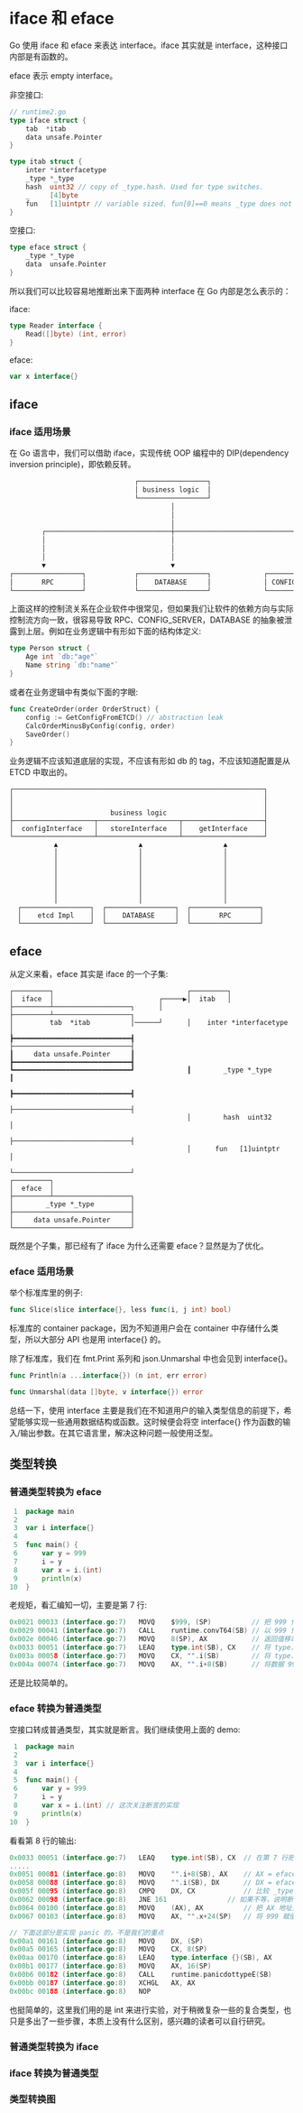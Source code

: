# iface 和 eface

Go 使用 iface 和 eface 来表达 interface。iface 其实就是 interface，这种接口内部是有函数的。

eface 表示 empty interface。

非空接口:
```go
// runtime2.go
type iface struct {
	tab  *itab
	data unsafe.Pointer
}

type itab struct {
	inter *interfacetype
	_type *_type
	hash  uint32 // copy of _type.hash. Used for type switches.
	_     [4]byte
	fun   [1]uintptr // variable sized. fun[0]==0 means _type does not implement inter.
}
```

空接口:

```go
type eface struct {
	_type *_type
	data  unsafe.Pointer
}
```

所以我们可以比较容易地推断出来下面两种 interface 在 Go 内部是怎么表示的：

iface:

```go
type Reader interface {
    Read([]byte) (int, error)
}
```

eface:

```go
var x interface{}
```

## iface

### iface 适用场景

在 Go 语言中，我们可以借助 iface，实现传统 OOP 编程中的 DIP(dependency inversion principle)，即依赖反转。

```go
                               ┌─────────────────┐                                
                               │ business logic  │                                
                               └─────────────────┘                                
                                        │                                         
                                        │                                         
                                        │                                         
        ┌───────────────────────────────┼───────────────────────────────┐         
        │                               │                               │         
        │                               │                               │         
        │                               │                               │         
        ▼                               ▼                               ▼         
┌─────────────────┐            ┌─────────────────┐             ┌─────────────────┐
│       RPC       │            │    DATABASE     │             │ CONFIG_SERVICE  │
└─────────────────┘            └─────────────────┘             └─────────────────┘
```

上面这样的控制流关系在企业软件中很常见，但如果我们让软件的依赖方向与实际控制流方向一致，很容易导致 RPC、CONFIG_SERVER，DATABASE 的抽象被泄露到上层。例如在业务逻辑中有形如下面的结构体定义:

```go
type Person struct {
    Age int `db:"age"`
    Name string `db:"name"`
}
```

或者在业务逻辑中有类似下面的字眼:

```go
func CreateOrder(order OrderStruct) {
    config := GetConfigFromETCD() // abstraction leak
    CalcOrderMinusByConfig(config, order)
    SaveOrder()
}
```

业务逻辑不应该知道底层的实现，不应该有形如 db 的 tag，不应该知道配置是从 ETCD 中取出的。

```
┌──────────────────────────────────────────────────────────────┐
│                                                              │
│                                                              │
│                        business logic                        │
├────────────────────┬────────────────────┬────────────────────┤
│  configInterface   │   storeInterface   │    getInterface    │
└────────────────────┴────────────────────┴────────────────────┘
           ▲                    ▲                    ▲          
           │                    │                    │          
           │                    │                    │          
           │                    │                    │          
           │                    │                    │          
           │                    │                    │          
           │                    │                    │          
           │                    │                    │          
  ┌─────────────────┐  ┌─────────────────┐  ┌─────────────────┐ 
  │    etcd Impl    │  │    DATABASE     │  │       RPC       │ 
  └─────────────────┘  └─────────────────┘  └─────────────────┘ 
```

## eface

从定义来看，eface 其实是 iface 的一个子集:

```
┌─────────┐                                 ┌─────────┐                    
│  iface  │                          ┌─────▶│  itab   │                    
├─────────┴───────────────────┐      │      ├─────────┴───────────────────┐
│         tab  *itab          │──────┘      │    inter *interfacetype     │
┣━━━━━━━━━━━━━━━━━━━━━━━━━━━━━┫             ├─────────────────────────────┤
┃     data unsafe.Pointer     ┃             ┣━━━━━━━━━━━━━━━━━━━━━━━━━━━━━┫
┗━━━━━━━━━━━━━━━━━━━━━━━━━━━━━┛             ┃        _type *_type         ┃
                                            ┣━━━━━━━━━━━━━━━━━━━━━━━━━━━━━┫
                                            ├─────────────────────────────┤
                                            │        hash  uint32         │
                                            ├─────────────────────────────┤
                                            │      fun   [1]uintptr       │
                                            └─────────────────────────────┘
┌─────────┐                                                                
│  eface  │                                                                
├─────────┴───────────────────┐                                            
│        _type *_type         │                                            
├─────────────────────────────┤                                            
│     data unsafe.Pointer     │                                            
└─────────────────────────────┘                                            
```

既然是个子集，那已经有了 iface 为什么还需要 eface？显然是为了优化。

### eface 适用场景

举个标准库里的例子:

```go
func Slice(slice interface{}, less func(i, j int) bool)
```

标准库的 container package，因为不知道用户会在 container 中存储什么类型，所以大部分 API 也是用 interface{} 的。

除了标准库，我们在 fmt.Print 系列和 json.Unmarshal 中也会见到 interface{}。

```go
func Println(a ...interface{}) (n int, err error)
```

```go
func Unmarshal(data []byte, v interface{}) error
```

总结一下，使用 interface 主要是我们在不知道用户的输入类型信息的前提下，希望能够实现一些通用数据结构或函数。这时候便会将空 interface{} 作为函数的输入/输出参数。在其它语言里，解决这种问题一般使用泛型。

## 类型转换

### 普通类型转换为 eface

```go
 1	package main
 2
 3	var i interface{}
 4
 5	func main() {
 6		var y = 999
 7		i = y
 8		var x = i.(int)
 9		println(x)
10	}
```

老规矩，看汇编知一切，主要是第 7 行:

```go
0x0021 00033 (interface.go:7)	MOVQ	$999, (SP)          // 把 999 作为参数挪到栈底
0x0029 00041 (interface.go:7)	CALL	runtime.convT64(SB) // 以 999 作为参数调用 runtime.convT64，内部会为该变量在堆上分配额外空间，并返回其地址
0x002e 00046 (interface.go:7)	MOVQ	8(SP), AX           // 返回值移动到 AX 寄存器
0x0033 00051 (interface.go:7)	LEAQ	type.int(SB), CX    // 将 type.int 值赋值给 CX 寄存器
0x003a 00058 (interface.go:7)	MOVQ	CX, "".i(SB)        // 将 type.int 赋值给 eface._type
0x004a 00074 (interface.go:7)	MOVQ	AX, "".i+8(SB)      // 将数据 999 的地址赋值给 eface.data
```

还是比较简单的。

### eface 转换为普通类型

空接口转成普通类型，其实就是断言。我们继续使用上面的 demo:

```go
 1	package main
 2
 3	var i interface{}
 4
 5	func main() {
 6		var y = 999
 7		i = y
 8		var x = i.(int) // 这次关注断言的实现
 9		println(x)
10	}
```

看看第 8 行的输出:

```go
0x0033 00051 (interface.go:7)	LEAQ	type.int(SB), CX  // 在第 7 行把 type.int 搬到 CX 寄存器了，注意下面要用到
.....
0x0051 00081 (interface.go:8)	MOVQ	"".i+8(SB), AX    // AX = eface.data
0x0058 00088 (interface.go:8)	MOVQ	"".i(SB), DX      // DX = eface._type
0x005f 00095 (interface.go:8)	CMPQ	DX, CX            // 比较 _type 和 type.int 是否相等
0x0062 00098 (interface.go:8)	JNE	161               // 如果不等，说明断言失败，跳到 161 位置，开始执行 panic 流程
0x0064 00100 (interface.go:8)	MOVQ	(AX), AX          // 把 AX 地址里的内容搬到 AX 寄存器，现在 AX 里存的是 999 了
0x0067 00103 (interface.go:8)	MOVQ	AX, "".x+24(SP)   // 将 999 赋值给变量 x

// 下面这部分是实现 panic 的，不是我们的重点
0x00a1 00161 (interface.go:8)	MOVQ	DX, (SP)
0x00a5 00165 (interface.go:8)	MOVQ	CX, 8(SP)
0x00aa 00170 (interface.go:8)	LEAQ	type.interface {}(SB), AX
0x00b1 00177 (interface.go:8)	MOVQ	AX, 16(SP)
0x00b6 00182 (interface.go:8)	CALL	runtime.panicdottypeE(SB)
0x00bb 00187 (interface.go:8)	XCHGL	AX, AX
0x00bc 00188 (interface.go:8)	NOP
```

也挺简单的，这里我们用的是 int 来进行实验，对于稍微复杂一些的复合类型，也只是多出了一些步骤，本质上没有什么区别，感兴趣的读者可以自行研究。

### 普通类型转换为 iface

### iface 转换为普通类型

### 类型转换图
